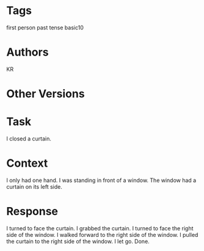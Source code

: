 # Tags

first person
past tense
basic10

# Authors

KR

# Other Versions

# Task

I closed a curtain.

# Context

I only had one hand.
I was standing in front of a window.
The window had a curtain on its left side.

# Response

I turned to face the curtain.
I grabbed the curtain.
I turned to face the right side of the window.
I walked forward to the right side of the window.
I pulled the curtain to the right side of the window.
I let go.
Done.
